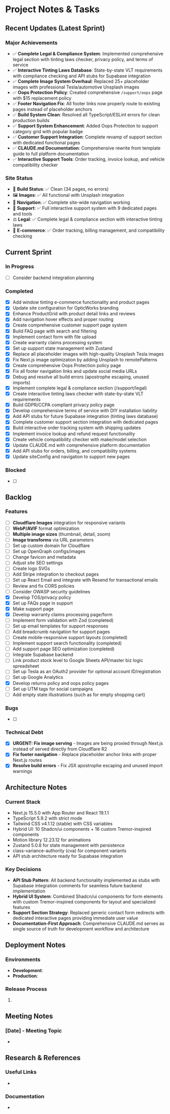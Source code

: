 # Project Notes & Tasks

## Recent Updates (Latest Sprint)

### Major Achievements
- ✅ **Complete Legal & Compliance System**: Implemented comprehensive legal section with tinting laws checker, privacy policy, and terms of service
- ✅ **Interactive Tinting Laws Database**: State-by-state VLT requirements with compliance checking and API stubs for Supabase integration
- ✅ **Complete Image System Overhaul**: Replaced 25+ placeholder images with professional Tesla/automotive Unsplash images
- ✅ **Oops Protection Policy**: Created comprehensive `/support/oops` page with $15 replacement policy
- ✅ **Footer Navigation Fix**: All footer links now properly route to existing pages instead of placeholder anchors
- ✅ **Build System Clean**: Resolved all TypeScript/ESLint errors for clean production builds
- ✅ **Support System Enhancement**: Added Oops Protection to support category grid with popular badge
- ✅ **Customer Support Integration**: Complete revamp of support section with dedicated functional pages
- ✅ **CLAUDE.md Documentation**: Comprehensive rewrite from template guide to full platform documentation
- ✅ **Interactive Support Tools**: Order tracking, invoice lookup, and vehicle compatibility checker

### Site Status
- 🔧 **Build Status**: ✅ Clean (34 pages, no errors)
- 🖼️ **Images**: ✅ All functional with Unsplash integration  
- 🧭 **Navigation**: ✅ Complete site-wide navigation working
- 📱 **Support**: ✅ Full interactive support system with 9 dedicated pages and tools
- ⚖️ **Legal**: ✅ Complete legal & compliance section with interactive tinting laws
- 🛒 **E-commerce**: ✅ Order tracking, billing management, and compatibility checking

## Current Sprint

### In Progress
- [ ] Consider backend integration planning

### Completed
- [x] Add window tinting e-commerce functionality and product pages
- [x] Update site configuration for OpticWorks branding
- [x] Enhance ProductGrid with product detail links and reviews
- [x] Add navigation hover effects and proper routing
- [x] Create comprehensive customer support page system
- [x] Build FAQ page with search and filtering
- [x] Implement contact form with file upload
- [x] Create warranty claims processing system
- [x] Set up support state management with Zustand
- [x] Replace all placeholder images with high-quality Unsplash Tesla images
- [x] Fix Next.js image optimization by adding Unsplash to remotePatterns
- [x] Create comprehensive Oops Protection policy page
- [x] Fix all footer navigation links and update social media URLs
- [x] Debug and resolve all build errors (apostrophe escaping, unused imports)
- [x] Implement complete legal & compliance section (/support/legal)
- [x] Create interactive tinting laws checker with state-by-state VLT requirements
- [x] Build GDPR/CCPA compliant privacy policy page
- [x] Develop comprehensive terms of service with DIY installation liability
- [x] Add API stubs for future Supabase integration (tinting laws database)
- [x] Complete customer support section integration with dedicated pages
- [x] Build interactive order tracking system with shipping updates
- [x] Implement invoice lookup and refund request functionality
- [x] Create vehicle compatibility checker with make/model selection
- [x] Update CLAUDE.md with comprehensive platform documentation
- [x] Add API stubs for orders, billing, and compatibility systems
- [x] Update siteConfig and navigation to support new pages

### Blocked
- [ ] 

## Backlog

### Features
- [ ] **Cloudflare Images** integration for responsive variants
- [ ] **WebP/AVIF** format optimization
- [ ] **Multiple image sizes** (thumbnail, detail, zoom)
- [ ] **Image transforms** via URL parameters
- [ ] Set up custom domain for Cloudflare
- [ ] Set up OpenGraph configs/images
- [ ] Change favicon and metadata
- [ ] Adjust site SEO settings
- [ ] Create logo SVGs
- [ ] Add Stripe integration to checkout pages
- [ ] Set up React Email and integrate with Resend for transactional emails
- [ ] Review and fix CORS policies
- [ ] Consider OWASP security guidelines
- [x] Develop TOS/privacy policy
- [x] Set up FAQs page in support
- [x] Make support page  
- [x] Develop warranty claims processing page/form
- [ ] Implement form validation with Zod (completed)
- [ ] Set up email templates for support responses
- [ ] Add breadcrumb navigation for support pages
- [ ] Create mobile-responsive support layouts (completed)
- [ ] Implement support search functionality (completed)
- [ ] Add support page SEO optimization (completed)
- [ ] Integrate Supabase backend
- [ ] Link product stock level to Google Sheets API/master biz logic spreadsheet
- [ ] Set up Tesla as an OAuth2 provider for optional account ID/registration
- [ ] Set up Google Analytics
- [x] Develop returns policy and oops policy pages
- [ ] Set up UTM tags for social campaigns
- [ ] Add empty state illustrations (such as for empty shopping cart)

### Bugs
- [ ] 

### Technical Debt
- [x] **URGENT: Fix image serving** - Images are being proxied through Next.js instead of served directly from Cloudflare R2
- [x] **Fix footer navigation** - Replace placeholder anchor links with proper Next.js routes
- [x] **Resolve build errors** - Fix JSX apostrophe escaping and unused import warnings

## Architecture Notes

### Current Stack
- Next.js 15.5.0 with App Router and React 19.1.1
- TypeScript 5.9.2 with strict mode
- Tailwind CSS v4.1.12 (stable) with CSS variables
- Hybrid UI: 10 Shadcn/ui components + 16 custom Tremor-inspired components
- Motion library 12.23.12 for animations
- Zustand 5.0.8 for state management with persistence
- class-variance-authority (cva) for component variants
- API stub architecture ready for Supabase integration

### Key Decisions
- **API Stub Pattern**: All backend functionality implemented as stubs with Supabase integration comments for seamless future backend implementation
- **Hybrid UI System**: Combined Shadcn/ui components for form elements with custom Tremor-inspired components for layout and specialized features
- **Support Section Strategy**: Replaced generic contact form redirects with dedicated interactive pages providing immediate user value
- **Documentation-First Approach**: Comprehensive CLAUDE.md serves as single source of truth for development workflow and architecture

## Deployment Notes

### Environments
- **Development**: 
- **Production**: 

### Release Process
1. 

## Meeting Notes

### [Date] - Meeting Topic
- 

## Research & References

### Useful Links
- 

### Documentation
- 
